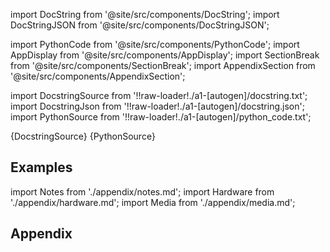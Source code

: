 
[//]: # (Custom component imports)

import DocString from '@site/src/components/DocString';
import DocStringJSON from '@site/src/components/DocStringJSON';

import PythonCode from '@site/src/components/PythonCode';
import AppDisplay from '@site/src/components/AppDisplay';
import SectionBreak from '@site/src/components/SectionBreak';
import AppendixSection from '@site/src/components/AppendixSection';

[//]: # (Docstring)

import DocstringSource from '!!raw-loader!./a1-[autogen]/docstring.txt';
import DocstringJson from '!!raw-loader!./a1-[autogen]/docstring.json';
import PythonSource from '!!raw-loader!./a1-[autogen]/python_code.txt';

<DocString>{DocstringSource}</DocString>
<DocStringJSON data={DocstringJson} />
<PythonCode GLink='IO/ROBOTICS/ARMS/MECADEMIC/SET_CART_LIN_VEL/SET_CART_LIN_VEL.py'>{PythonSource}</PythonCode>

<SectionBreak />

    

[//]: # (Examples)

## Examples

<AppDisplay 
  GLink='IO/ROBOTICS/ARMS/MECADEMIC/SET_CART_LIN_VEL'
  nodeLabel='SET_CART_LIN_VEL'>
</AppDisplay>

<SectionBreak />

    

[//]: # (Appendix)

import Notes from './appendix/notes.md';
import Hardware from './appendix/hardware.md';
import Media from './appendix/media.md';

## Appendix

<AppendixSection index={0} folderPath='nodes/IO/ROBOTICS/ARMS/MECADEMIC/SET_CART_LIN_VEL/appendix/'><Notes /></AppendixSection>
<AppendixSection index={1} folderPath='nodes/IO/ROBOTICS/ARMS/MECADEMIC/SET_CART_LIN_VEL/appendix/'><Hardware /></AppendixSection>
<AppendixSection index={2} folderPath='nodes/IO/ROBOTICS/ARMS/MECADEMIC/SET_CART_LIN_VEL/appendix/'><Media /></AppendixSection>


